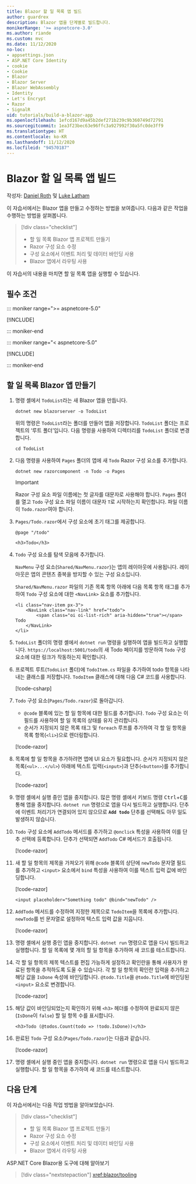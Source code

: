```yaml
---
title: Blazor 할 일 목록 앱 빌드
author: guardrex
description: Blazor 앱을 단계별로 빌드합니다.
monikerRange: '>= aspnetcore-3.0'
ms.author: riande
ms.custom: mvc
ms.date: 11/12/2020
no-loc:
- appsettings.json
- ASP.NET Core Identity
- cookie
- Cookie
- Blazor
- Blazor Server
- Blazor WebAssembly
- Identity
- Let's Encrypt
- Razor
- SignalR
uid: tutorials/build-a-blazor-app
ms.openlocfilehash: 1efcd167d9a45b2def271b239c9b360749d72791
ms.sourcegitcommit: 1ea3f23bec63e96ffc3a927992f30a5fc0de3ff9
ms.translationtype: HT
ms.contentlocale: ko-KR
ms.lasthandoff: 11/12/2020
ms.locfileid: "94570187"
---
```

# <a name="build-a-no-locblazor-todo-list-app"></a>Blazor 할 일 목록 앱 빌드

작성자: [Daniel Roth](https://github.com/danroth27) 및 [Luke Latham](https://github.com/guardrex)

이 자습서에서는 Blazor 앱을 만들고 수정하는 방법을 보여줍니다. 다음과 같은 작업을 수행하는 방법을 살펴봅니다.

> [!div class="checklist"]
> * 할 일 목록 Blazor 앱 프로젝트 만들기
> * Razor 구성 요소 수정
> * 구성 요소에서 이벤트 처리 및 데이터 바인딩 사용
> * Blazor 앱에서 라우팅 사용

이 자습서의 내용을 마치면 할 일 목록 앱을 실행할 수 있습니다.

## <a name="prerequisites"></a>필수 조건

::: moniker range=">= aspnetcore-5.0"

[!INCLUDE[](~/includes/5.0-SDK.md)]

::: moniker-end

::: moniker range="< aspnetcore-5.0"

[!INCLUDE[](~/includes/3.1-SDK.md)]

::: moniker-end

## <a name="create-a-todo-list-no-locblazor-app"></a>할 일 목록 Blazor 앱 만들기

1. 명령 셸에서 `TodoList`라는 새 Blazor 앱을 만듭니다.

   ```dotnetcli
   dotnet new blazorserver -o TodoList
   ```

   위의 명령은 `TodoList`라는 폴더를 만들어 앱을 저장합니다. `TodoList` 폴더는 프로젝트의 ‘루트 폴더’입니다. 다음 명령을 사용하여 디렉터리를 `TodoList` 폴더로 변경합니다.

   ```dotnetcli
   cd TodoList
   ```

1. 다음 명령을 사용하여 `Pages` 폴더의 앱에 새 `Todo` Razor 구성 요소를 추가합니다.

   ```dotnetcli
   dotnet new razorcomponent -n Todo -o Pages
   ```

   > [!IMPORTANT]
   > Razor 구성 요소 파일 이름에는 첫 글자를 대문자로 사용해야 합니다. `Pages` 폴더를 열고 `Todo` 구성 요소 파일 이름이 대문자 `T`로 시작하는지 확인합니다. 파일 이름이 `Todo.razor`여야 합니다.

1. `Pages/Todo.razor`에서 구성 요소에 초기 태그를 제공합니다.

   ```razor
   @page "/todo"

   <h3>Todo</h3>
   ```

1. `Todo` 구성 요소를 탐색 모음에 추가합니다.

   `NavMenu` 구성 요소(`Shared/NavMenu.razor`)는 앱의 레이아웃에 사용됩니다. 레이아웃은 앱의 콘텐츠 중복을 방지할 수 있는 구성 요소입니다.

   `Shared/NavMenu.razor` 파일의 기존 목록 항목 아래에 다음 목록 항목 태그를 추가하여 `Todo` 구성 요소에 대한 `<NavLink>` 요소를 추가합니다.

   ```razor
   <li class="nav-item px-3">
       <NavLink class="nav-link" href="todo">
           <span class="oi oi-list-rich" aria-hidden="true"></span> Todo
       </NavLink>
   </li>
   ```

1. `TodoList` 폴더의 명령 셸에서 `dotnet run` 명령을 실행하여 앱을 빌드하고 실행합니다. `https://localhost:5001/todo`의 새 Todo 페이지를 방문하여 `Todo` 구성 요소에 대한 링크가 작동하는지 확인합니다.

1. 프로젝트 루트(`TodoList` 폴더)에 `TodoItem.cs` 파일을 추가하여 todo 항목을 나타내는 클래스를 저장합니다. `TodoItem` 클래스에 대해 다음 C# 코드를 사용합니다.

   [!code-csharp[](build-a-blazor-app/samples_snapshot/TodoItem.cs)]

1. `Todo` 구성 요소(`Pages/Todo.razor`)로 돌아갑니다.

   * `@code` 블록에 있는 할 일 항목에 대한 필드를 추가합니다. `Todo` 구성 요소는 이 필드를 사용하여 할 일 목록의 상태를 유지 관리합니다.
   * 순서가 지정되지 않은 목록 태그 및 `foreach` 루프를 추가하여 각 할 일 항목을 목록 항목(`<li>`)으로 렌더링합니다.

   [!code-razor[](build-a-blazor-app/samples_snapshot/ToDo2.razor?highlight=5-10,12-14)]

1. 목록에 할 일 항목을 추가하려면 앱에 UI 요소가 필요합니다. 순서가 지정되지 않은 목록(`<ul>...</ul>`) 아래에 텍스트 입력(`<input>`)과 단추(`<button>`)를 추가합니다.

   [!code-razor[](build-a-blazor-app/samples_snapshot/ToDo3.razor?highlight=12-13)]

1. 명령 셸에서 실행 중인 앱을 중지합니다. 많은 명령 셸에서 키보드 명령 <kbd>Ctrl</kbd>+<kbd>C</kbd>를 통해 앱을 중지합니다. `dotnet run` 명령으로 앱을 다시 빌드하고 실행합니다. 단추에 이벤트 처리기가 연결되어 있지 않으므로 **`Add todo`** 단추를 선택해도 아무 일도 발생하지 않습니다.

1. `Todo` 구성 요소에 `AddTodo` 메서드를 추가하고 `@onclick` 특성을 사용하여 이를 단추 선택에 등록합니다. 단추가 선택되면 `AddTodo` C# 메서드가 호출됩니다.

   [!code-razor[](build-a-blazor-app/samples_snapshot/ToDo4.razor?highlight=2,7-10)]

1. 새 할 일 항목의 제목을 가져오기 위해 `@code` 블록의 상단에 `newTodo` 문자열 필드를 추가하고 `<input>` 요소에서 `bind` 특성을 사용하여 이를 텍스트 입력 값에 바인딩합니다.

   [!code-razor[](build-a-blazor-app/samples_snapshot/ToDo5.razor?highlight=2)]

   ```razor
   <input placeholder="Something todo" @bind="newTodo" />
   ```

1. `AddTodo` 메서드를 수정하여 지정한 제목으로 `TodoItem`을 목록에 추가합니다. `newTodo`를 빈 문자열로 설정하여 텍스트 입력 값을 지웁니다.

   [!code-razor[](build-a-blazor-app/samples_snapshot/ToDo6.razor?highlight=19-26)]

1. 명령 셸에서 실행 중인 앱을 중지합니다. `dotnet run` 명령으로 앱을 다시 빌드하고 실행합니다. 할 일 목록에 몇 개의 할 일 항목을 추가하여 새 코드를 테스트합니다.

1. 각 할 일 항목의 제목 텍스트를 편집 가능하게 설정하고 확인란을 통해 사용자가 완료된 항목을 추적하도록 도울 수 있습니다. 각 할 일 항목의 확인란 입력을 추가하고 해당 값을 `IsDone` 속성에 바인딩합니다. `@todo.Title`을 `@todo.Title`에 바인딩된 `<input>` 요소로 변경합니다.

   [!code-razor[](build-a-blazor-app/samples_snapshot/ToDo7.razor?highlight=5-6)]

1. 해당 값이 바인딩되었는지 확인하기 위해 `<h3>` 헤더를 수정하여 완료되지 않은(`IsDone`이 `false`) 할 일 항목 수를 표시합니다.

   ```razor
   <h3>Todo (@todos.Count(todo => !todo.IsDone))</h3>
   ```

1. 완료된 `Todo` 구성 요소(`Pages/Todo.razor`)는 다음과 같습니다.

   [!code-razor[](build-a-blazor-app/samples_snapshot/Todo1.razor)]

1. 명령 셸에서 실행 중인 앱을 중지합니다. `dotnet run` 명령으로 앱을 다시 빌드하고 실행합니다. 할 일 항목을 추가하여 새 코드를 테스트합니다.

## <a name="next-steps"></a>다음 단계

이 자습서에서는 다음 작업 방법을 알아보았습니다.

> [!div class="checklist"]
> * 할 일 목록 Blazor 앱 프로젝트 만들기
> * Razor 구성 요소 수정
> * 구성 요소에서 이벤트 처리 및 데이터 바인딩 사용
> * Blazor 앱에서 라우팅 사용

ASP.NET Core Blazor용 도구에 대해 알아보기

> [!div class="nextstepaction"]
> <xref:blazor/tooling>
